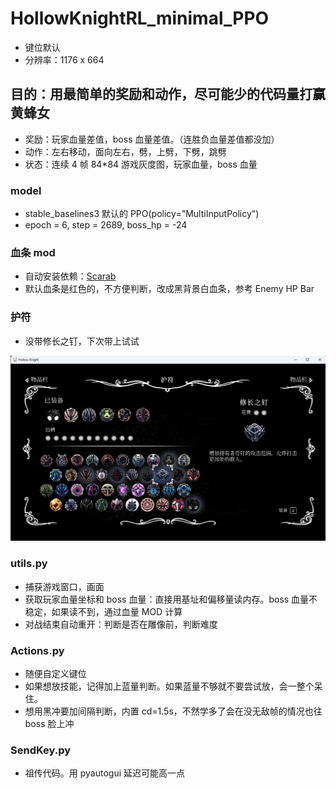 # HollowKnightRL_minimal_PPO
- 键位默认
- 分辨率：1176 x 664

## 目的：用最简单的奖励和动作，尽可能少的代码量打赢黄蜂女
- 奖励：玩家血量差值，boss 血量差值。（连胜负血量差值都没加）
- 动作：左右移动，面向左右，劈，上劈，下劈，跳劈
- 状态：连续 4 帧 84*84 游戏灰度图，玩家血量，boss 血量

### model
- stable_baselines3 默认的 PPO(policy="MultiInputPolicy")
- epoch = 6, step = 2689, boss_hp = -24

### 血条 mod
- 自动安装依赖：[Scarab](https://github.com/fifty-six/Scarab)
- 默认血条是红色的，不方便判断，改成黑背景白血条，参考 Enemy HP Bar

### 护符
- 没带修长之钉，下次带上试试
<div style="text-align: center;">
  <img src="./images/charms.png" alt="charms" style="width: auto; height: auto;">
</div>

### utils.py
- 捕获游戏窗口，画面
- 获取玩家血量坐标和 boss 血量：直接用基址和偏移量读内存。boss 血量不稳定，如果读不到，通过血量 MOD 计算
- 对战结束自动重开：判断是否在雕像前，判断难度

### Actions.py
- 随便自定义键位
- 如果想放技能，记得加上蓝量判断。如果蓝量不够就不要尝试放，会一整个呆住。
- 想用黑冲要加间隔判断，内置 cd=1.5s，不然学多了会在没无敌帧的情况也往 boss 脸上冲

### SendKey.py
- 祖传代码。用 pyautogui 延迟可能高一点
